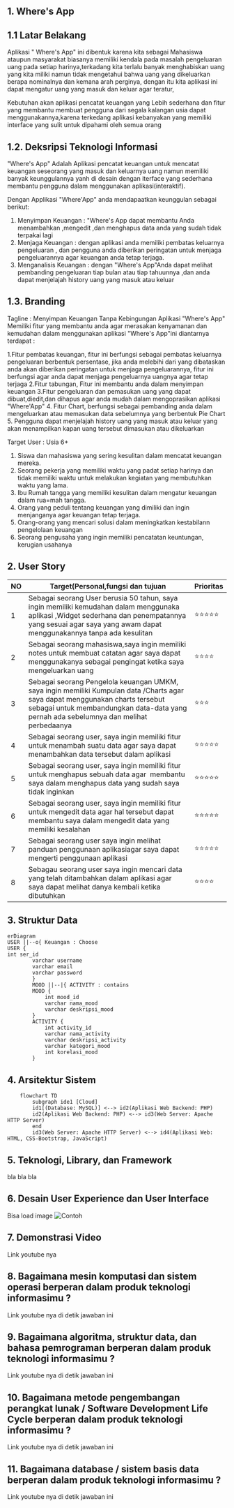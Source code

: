 ## 1. Where's App

## 1.1 Latar Belakang
Aplikasi " Where's App" ini dibentuk karena kita sebagai Mahasiswa ataupun masyarakat biasanya memiliki kendala pada masalah pengeluaran uang pada setiap harinya,terkadang kita terlalu banyak menghabiskan uang yang kita miliki namun tidak mengetahui bahwa uang yang dikeluarkan berapa nominalnya dan kemana arah perginya, dengan itu kita  aplikasi ini dapat mengatur uang yang masuk dan keluar agar teratur, 

Kebutuhan akan aplikasi pencatat keuangan yang Lebih sederhana dan fitur yang membantu membuat pengguna dari segala kalangan usia dapat menggunakannya,karena terkedang aplikasi kebanyakan yang memiliki interface yang sulit untuk dipahami oleh semua orang  

## 1.2. Deksripsi Teknologi Informasi
"Where's App" Adalah Aplikasi pencatat keuangan untuk mencatat keuangan seseorang yang masuk dan keluarnya uang namun memiliki banyak keunggulannya
yanh di desain dengan  iterface yang sederhana membantu pengguna dalam menggunakan aplikasi(interaktif).

Dengan Applikasi "Where'App" anda mendapaatkan keunggulan sebagai berikut:

1. Menyimpan Keuangan  : "Where's App dapat membantu Anda menambahkan ,mengedit ,dan menghapus data anda yang sudah tidak terpakai lagi
2. Menjaga Keuangan    : dengan aplikasi anda memiliki pembatas keluarnya pengeluaran , dan pengguna anda diberikan peringatan untuk menjaga                  pengeluarannya agar keuangan anda tetap terjaga.
3. Menganalisis Keuangan : dengan "Where's App"Anda dapat melihat pembanding pengeluaran tiap bulan atau tiap tahuunnya ,dan anda dapat menjelajah            history uang yang masuk atau keluar 


## 1.3. Branding
Tagline : Menyimpan Keuangan Tanpa Kebingungan 
Aplikasi "Where's App" Memiliki fitur yang membantu anda agar merasakan kenyamanan dan kemudahan dalam menggunakan aplikasi "Where's App"ini  diantarnya terdapat :

1.Fitur pembatas keuangan, fitur ini berfungsi sebagai pembatas keluarnya pengeluaran berbentuk persentase, jika anda melebihi dari yang dibataskan anda  akan diberikan peringatan untuk menjaga pengeluarannya, fitur ini berfungsi agar anda dapat menjaga pengeluarnya uangnya agar tetap terjaga
2.Fitur tabungan, Fitur ini membantu anda dalam menyimpan keuangan
3.Fitur pengeluaran dan pemasukan uang yang dapat dibuat,diedit,dan dihapus agar anda mudah dalam mengoprasikan aplikasi "Where'App"
4. Fitur Chart, berfungsi sebagai pembanding anda dalam mengeluarkan atau memasukan data sebelumnya yang berbentuk Pie Chart 
5. Pengguna dapat menjelajah history uang yang masuk atau keluar yang akan menampilkan kapan uang tersebut dimasukan atau dikeluarkan

Target User :
 Usia 6+
 
 1. Siswa dan mahasiswa yang sering kesulitan dalam mencatat keuangan mereka.
 2. Seorang pekerja yang memiliki waktu yang padat setiap harinya dan tidak memiliki waktu untuk melakukan kegiatan yang membutuhkan waktu yang lama.
 3. Ibu Rumah tangga yang memiliki kesulitan dalam mengatur keuangan dalam rua=mah tangga.
 4. Orang yang peduli tentang keuangan yang dimiliki dan ingin menjanganya agar keuangan tetap terjaga.
 5. Orang-orang yang mencari solusi dalam meningkatkan kestabilann pengelolaan keuangan
 6. Seorang pengusaha yang ingin memiliki pencatatan keuntungan, kerugian usahanya 


## 2. User Story
NO | Target(Personal,fungsi dan tujuan |Prioritas| 
---|---|---|
1| Sebagai seorang User berusia 50 tahun, saya ingin memiliki kemudahan dalam menggunaka aplikasi ,Widget sederhana dan penempatannya yang sesuai agar saya yang awam dapat menggunakannya tanpa ada kesulitan |  ⭐⭐⭐⭐⭐
2|Sebagai seorang mahasiswa,saya ingin memiliki  notes untuk membuat catatan agar saya dapat menggunakanya sebagai pengingat ketika saya mengeluarkan uang |⭐⭐⭐⭐|
3|Sebagai seorang Pengelola keuangan UMKM, saya ingin memiliki Kumpulan data /Charts agar saya dapat menggunakan charts tersebut sebagai untuk membandungkan data-data yang pernah ada sebelumnya dan melihat perbedaanya |⭐⭐⭐|
4| Sebagai seorang user, saya ingin memiliki fitur untuk menambah suatu data agar saya dapat menambahkan data tersebut dalam aplikasi|⭐⭐⭐⭐⭐|
5| Sebagai seorang user, saya ingin memiliki fitur untuk menghapus sebuah data agar  membantu saya dalam menghapus data yang sudah saya tidak inginkan|⭐⭐⭐⭐⭐|
6|Sebagai seorang user, saya ingin memiliki fitur untuk mengedit data agar hal tersebut dapat membantu saya dalam mengedit data yang memiliki kesalahan|⭐⭐⭐⭐⭐|
7|Sebagai seorang user saya ingin melihat panduan penggunaan aplikasiagar saya dapat mengerti penggunaan aplikasi|⭐⭐⭐⭐⭐|
8|Sebagau seorang user saya ingin mencari data yang telah ditambahkan dalam aplikasi agar saya dapat melihat danya kembali ketika dibutuhkan |⭐⭐⭐⭐

## 3. Struktur Data


```mermaid
erDiagram
USER ||--o{ Keuangan : Choose
USER {
int ser_id
        varchar username
        varchar email
        varchar password
        }
        MOOD ||--|{ ACTIVITY : contains
        MOOD {
            int mood_id
            varchar nama_mood
            varchar deskripsi_mood
        }
        ACTIVITY {
            int activity_id
            varchar nama_activity
            varchar deskripsi_activity
            varchar kategori_mood
            int korelasi_mood
        }
```
   
## 4. Arsitektur Sistem

```mermaid
    flowchart TD
        subgraph ide1 [Cloud]
        id1[(Database: MySQL)] <--> id2(Aplikasi Web Backend: PHP)
        id2(Aplikasi Web Backend: PHP) <--> id3(Web Server: Apache HTTP Server)
        end
        id3(Web Server: Apache HTTP Server) <--> id4(Aplikasi Web: HTML, CSS-Bootstrap, JavaScript)
```

## 5. Teknologi, Library, dan Framework

bla bla bla

## 6. Desain User Experience dan User Interface

Bisa load image 
![Contoh](https://fastly.picsum.photos/id/318/536/354.jpg?hmac=Ixy-wle80nudIR_cmnF1iY2y6rMUH7_9sk-BP1fTpM8)

## 7. Demonstrasi Video

Link youtube nya

## 8. Bagaimana mesin komputasi dan sistem operasi berperan dalam produk teknologi informasimu ?

Link youtube nya di detik jawaban ini

## 9. Bagaimana algoritma, struktur data, dan bahasa pemrograman berperan dalam produk teknologi informasimu ?

Link youtube nya di detik jawaban ini

## 10. Bagaimana metode pengembangan perangkat lunak / Software Development Life Cycle berperan dalam produk teknologi informasimu ?

Link youtube nya di detik jawaban ini

## 11. Bagaimana database / sistem basis data berperan dalam produk teknologi informasimu ?

Link youtube nya di detik jawaban ini
